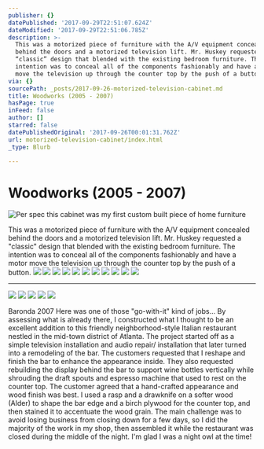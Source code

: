 ```yaml
---
publisher: {}
datePublished: '2017-09-29T22:51:07.624Z'
dateModified: '2017-09-29T22:51:06.785Z'
description: >-
  This was a motorized piece of furniture with the A/V equipment concealed
  behind the doors and a motorized television lift. Mr. Huskey requested a
  “classic” design that blended with the existing bedroom furniture. The
  intention was to conceal all of the components fashionably and have a motor
  move the television up through the counter top by the push of a button.
via: {}
sourcePath: _posts/2017-09-26-motorized-television-cabinet.md
title: Woodworks (2005 - 2007)
hasPage: true
inFeed: false
author: []
starred: false
datePublishedOriginal: '2017-09-26T00:01:31.762Z'
url: motorized-television-cabinet/index.html
_type: Blurb

---
```

# Woodworks (2005 - 2007)
![Per spec this cabinet was my first custom built piece of home furniture](https://the-grid-user-content.s3-us-west-2.amazonaws.com/3f5e96e6-7810-4f92-8dad-cf1dcb2262be.jpg)

This was a motorized piece of furniture with the A/V equipment concealed behind the doors and a motorized television lift. Mr. Huskey requested a "classic" design that blended with the existing bedroom furniture. The intention was to conceal all of the components fashionably and have a motor move the television up through the counter top by the push of a button.
![](https://the-grid-user-content.s3-us-west-2.amazonaws.com/b4c4b750-b75e-4f8e-b688-be82e578302f.jpg)
![](https://the-grid-user-content.s3-us-west-2.amazonaws.com/a756077e-573c-4a03-9f0a-d17ac0748ad2.jpg)
![](https://the-grid-user-content.s3-us-west-2.amazonaws.com/62ee39d3-4177-4566-9ba3-177aa9c7a11c.jpg)
![](https://the-grid-user-content.s3-us-west-2.amazonaws.com/1617bf86-3565-4260-8238-6bdfd31fa86f.jpg)
![](https://the-grid-user-content.s3-us-west-2.amazonaws.com/2d5dd153-87df-4c4d-9ceb-be88cb9f0a34.jpg)
![](https://the-grid-user-content.s3-us-west-2.amazonaws.com/77b4fc12-5532-465e-a147-0532fe987bfe.jpg)
![](https://the-grid-user-content.s3-us-west-2.amazonaws.com/cbddab8d-2d1d-480f-a556-ccec516055b7.jpg)
![](https://the-grid-user-content.s3-us-west-2.amazonaws.com/e3c9982e-c11f-4091-8c1b-e24ac62dad07.jpg)
![](https://the-grid-user-content.s3-us-west-2.amazonaws.com/5a192dc7-cd75-4b8b-8d56-525593497eb7.jpg)
![](https://the-grid-user-content.s3-us-west-2.amazonaws.com/cfc0cc07-2a1a-4e2a-b016-d2e4442bc3a3.jpg)
![](https://the-grid-user-content.s3-us-west-2.amazonaws.com/f0d59628-fab4-489f-a29b-4b4932e4b34f.jpg)

---

![](https://the-grid-user-content.s3-us-west-2.amazonaws.com/89021a88-8912-45b1-b1ce-a8602267b54b.jpg)
![](https://the-grid-user-content.s3-us-west-2.amazonaws.com/c743d7cc-2648-47e7-8b4a-b37cf4460080.jpg)
![](https://the-grid-user-content.s3-us-west-2.amazonaws.com/50562f9a-06e3-4474-ab88-a902cc44e6fc.jpg)
![](https://the-grid-user-content.s3-us-west-2.amazonaws.com/80503592-15d6-4824-ac5b-5f3553578076.jpg)
![](https://the-grid-user-content.s3-us-west-2.amazonaws.com/c0458a43-6483-4e5f-b525-c62cb2ea8528.jpg)

Baronda 2007 Here was one of those "go-with-it" kind of jobs... By assessing what is already there, I constructed what I thought to be an excellent addition to this friendly neighborhood-style Italian restaurant nestled in the mid-town district of Atlanta. The project started off as a simple television installation and audio repair/ installation that later turned into a remodeling of the bar. The customers requested that I reshape and finish the bar to enhance the appearance inside. They also requested rebuilding the display behind the bar to support wine bottles vertically while shrouding the draft spouts and espresso machine that used to rest on the counter top. The customer agreed that a hand-crafted appearance and wood finish was best. I used a rasp and a drawknife on a softer wood (Alder) to shape the bar edge and a birch plywood for the counter top, and then stained it to accentuate the wood grain. The main challenge was to avoid losing business from closing down for a few days, so I did the majority of the work in my shop, then assembled it while the restaurant was closed during the middle of the night. I'm glad I was a night owl at the time!